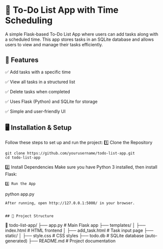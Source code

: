 # 📝 To-Do List App with Time Scheduling
A simple Flask-based To-Do List App where users can add tasks along with a scheduled time. This app stores tasks in an SQLite database and allows users to view and manage their tasks efficiently.


## 🚀 Features

✅ Add tasks with a specific time

✅ View all tasks in a structured list

✅ Delete tasks when completed

✅ Uses Flask (Python) and SQLite for storage

✅ Simple and user-friendly UI


## 🖥️ Installation & Setup
Follow these steps to set up and run the project:
1️⃣ Clone the Repository
```
git clone https://github.com/yourusername/todo-list-app.git
cd todo-list-app
```
2️⃣ Install Dependencies
Make sure you have Python 3 installed, then install Flask:
```
3️⃣ Run the App
```
python app.py
```
After running, open http://127.0.0.1:5000/ in your browser.


## 📂 Project Structure
```
📂 todo-list-app/
 ├── app.py          # Main Flask app
 ├── templates/
 │   ├── index.html  # HTML frontend
 │   ├── add_task.html  # Task input page
 ├── static/
 │   ├── style.css   # CSS styles
 ├── todo.db         # SQLite database (auto-generated)
 ├── README.md       # Project documentation
 ```



